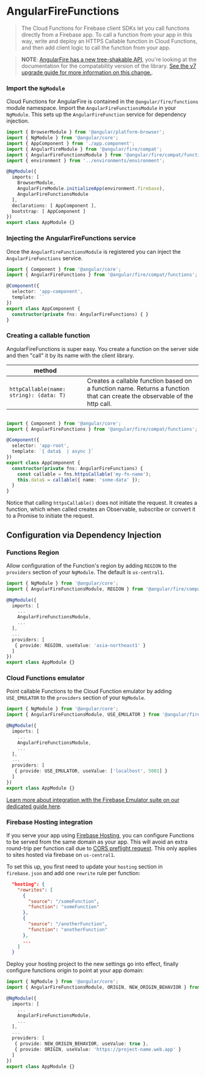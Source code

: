 # AngularFireFunctions

> The Cloud Functions for Firebase client SDKs let you call functions directly from a Firebase app. To call a function from your app in this way, write and deploy an HTTPS Callable function in Cloud Functions, and then add client logic to call the function from your app.

> **NOTE**: [AngularFire has a new tree-shakable API](../../../README.md#developer-guide), you're looking at the documentation for the compatability version of the library. [See the v7 upgrade guide for more information on this change.](../../version-7-upgrade.md).

### Import the `NgModule`

Cloud Functions for AngularFire is contained in the `@angular/fire/functions` module namespace. Import the `AngularFireFunctionsModule` in your `NgModule`. This sets up the `AngularFireFunction` service for dependency injection.

```ts
import { BrowserModule } from '@angular/platform-browser';
import { NgModule } from '@angular/core';
import { AppComponent } from './app.component';
import { AngularFireModule } from '@angular/fire/compat';
import { AngularFireFunctionsModule } from '@angular/fire/compat/functions';
import { environment } from '../environments/environment';

@NgModule({
  imports: [
    BrowserModule,
    AngularFireModule.initializeApp(environment.firebase),
    AngularFireFunctionsModule
  ],
  declarations: [ AppComponent ],
  bootstrap: [ AppComponent ]
})
export class AppModule {}
```

### Injecting the AngularFireFunctions service

Once the `AngularFireFunctionsModule` is registered you can inject the `AngularFireFunctions` service.

```ts
import { Component } from '@angular/core';
import { AngularFireFunctions } from '@angular/fire/compat/functions';

@Component({
  selector: 'app-component',
  template: ``
})
export class AppComponent {
  constructor(private fns: AngularFireFunctions) { }
}
```

### Creating a callable function

AngularFireFunctions is super easy. You create a function on the server side and then "call" it by its name with the client library. 

| method   |                    |
| ---------|--------------------|
| `httpCallable(name: string): (data: T) ` | Creates a callable function based on a function name. Returns a function that can create the observable of the http call. |
```ts

import { Component } from '@angular/core';
import { AngularFireFunctions } from '@angular/fire/compat/functions';

@Component({
  selector: 'app-root',
  template: `{ data$  | async }`
})
export class AppComponent {
  constructor(private fns: AngularFireFunctions) { 
    const callable = fns.httpsCallable('my-fn-name');
    this.data$ = callable({ name: 'some-data' });
  }
}
```

Notice that calling `httpsCallable()` does not initiate the request. It creates a function, which when called creates an Observable, subscribe or convert it to a Promise to initiate the request.

## Configuration via Dependency Injection

### Functions Region

Allow configuration of the Function's region by adding `REGION` to the `providers` section of your `NgModule`. The default is `us-central1`.

```ts
import { NgModule } from '@angular/core';
import { AngularFireFunctionsModule, REGION } from '@angular/fire/compat/functions';

@NgModule({
  imports: [
    ...
    AngularFireFunctionsModule,
    ...
  ],
  ...
  providers: [
   { provide: REGION, useValue: 'asia-northeast1' }
  ]
})
export class AppModule {}

```

### Cloud Functions emulator

Point callable Functions to the Cloud Function emulator by adding `USE_EMULATOR` to the `providers` section of your `NgModule`.

```ts
import { NgModule } from '@angular/core';
import { AngularFireFunctionsModule, USE_EMULATOR } from '@angular/fire/compat/functions';

@NgModule({
  imports: [
    ...
    AngularFireFunctionsModule,
    ...
  ],
  ...
  providers: [
   { provide: USE_EMULATOR, useValue: ['localhost', 5001] }
  ]
})
export class AppModule {}

```

[Learn more about integration with the Firebase Emulator suite on our dedicated guide here](../emulators/emulators.md).

### Firebase Hosting integration

If you serve your app using [Firebase Hosting](https://firebase.google.com/docs/hosting/), you can configure Functions to be served from the same domain as your app. This will avoid an extra round-trip per function call due to [CORS preflight request](https://developer.mozilla.org/en-US/docs/Glossary/Preflight_request). This only applies to sites hosted via firebase on `us-central1`.

To set this up, you first need to update your `hosting` section in `firebase.json` and add one `rewrite` rule per function:

```json
  "hosting": {
    "rewrites": [
      {
        "source": "/someFunction",
        "function": "someFunction"
      },
      {
        "source": "/anotherFunction",
        "function": "anotherFunction"
      },
      ...
    ]
  }
```

Deploy your hosting project to the new settings go into effect, finally configure functions origin to point at your app domain:

```ts
import { NgModule } from '@angular/core';
import { AngularFireFunctionsModule, ORIGIN, NEW_ORIGIN_BEHAVIOR } from '@angular/fire/compat/functions';

@NgModule({
  imports: [
    ...
    AngularFireFunctionsModule,
    ...
  ],
  ...
  providers: [
   { provide: NEW_ORIGIN_BEHAVIOR, useValue: true },
   { provide: ORIGIN, useValue: 'https://project-name.web.app' }
  ]
})
export class AppModule {}

```
